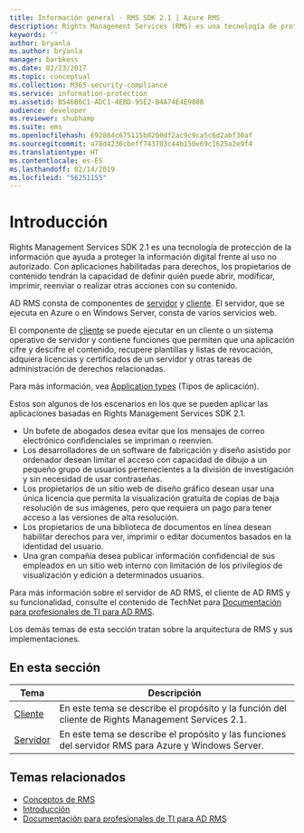 ```yaml
---
title: Información general - RMS SDK 2.1 | Azure RMS
description: Rights Management Services (RMS) es una tecnología de protección de la información que ayuda a proteger la información digital frente al uso no autorizado.
keywords: ''
author: bryanla
ms.author: bryanla
manager: barbkess
ms.date: 02/23/2017
ms.topic: conceptual
ms.collection: M365-security-compliance
ms.service: information-protection
ms.assetid: B546B6C1-ADC1-4EBD-95E2-B4A74E4E980B
audience: developer
ms.reviewer: shubhamp
ms.suite: ems
ms.openlocfilehash: 692884c675115b8200df2ac9c9ca5c6d2abf30af
ms.sourcegitcommit: a78d4236cbeff743703c44b150e69c1625a2e9f4
ms.translationtype: HT
ms.contentlocale: es-ES
ms.lasthandoff: 02/14/2019
ms.locfileid: "56251155"
---
```

# <a name="overview"></a>Introducción

Rights Management Services SDK 2.1 es una tecnología de protección de la información que ayuda a proteger la información digital frente al uso no autorizado. Con aplicaciones habilitadas para derechos, los propietarios de contenido tendrán la capacidad de definir quién puede abrir, modificar, imprimir, reenviar o realizar otras acciones con su contenido.

AD RMS consta de componentes de [servidor](ad-rms-server.md) y [cliente](ad-rms-client.md). El servidor, que se ejecuta en Azure o en Windows Server, consta de varios servicios web.

El componente de [cliente](ad-rms-client.md) se puede ejecutar en un cliente o un sistema operativo de servidor y contiene funciones que permiten que una aplicación cifre y descifre el contenido, recupere plantillas y listas de revocación, adquiera licencias y certificados de un servidor y otras tareas de administración de derechos relacionadas.

Para más información, vea [Application types](application-types.md) (Tipos de aplicación).

Estos son algunos de los escenarios en los que se pueden aplicar las aplicaciones basadas en Rights Management Services SDK 2.1.

-   Un bufete de abogados desea evitar que los mensajes de correo electrónico confidenciales se impriman o reenvíen.
-   Los desarrolladores de un software de fabricación y diseño asistido por ordenador desean limitar el acceso con capacidad de dibujo a un pequeño grupo de usuarios pertenecientes a la división de investigación y sin necesidad de usar contraseñas.
-   Los propietarios de un sitio web de diseño gráfico desean usar una única licencia que permita la visualización gratuita de copias de baja resolución de sus imágenes, pero que requiera un pago para tener acceso a las versiones de alta resolución.
-   Los propietarios de una biblioteca de documentos en línea desean habilitar derechos para ver, imprimir o editar documentos basados en la identidad del usuario.
-   Una gran compañía desea publicar información confidencial de sus empleados en un sitio web interno con limitación de los privilegios de visualización y edición a determinados usuarios.

Para más información sobre el servidor de AD RMS, el cliente de AD RMS y su funcionalidad, consulte el contenido de TechNet para [Documentación para profesionales de TI para AD RMS](https://TechNet.Microsoft.Com/library/cc771234.aspx).

Los demás temas de esta sección tratan sobre la arquitectura de RMS y sus implementaciones.

## <a name="in-this-section"></a>En esta sección

| Tema | Descripción |
|-------|-------------|
|[Cliente](ad-rms-client.md) |En este tema se describe el propósito y la función del cliente de Rights Management Services 2.1. |
|[Servidor](ad-rms-server.md) | En este tema se describe el propósito y las funciones del servidor RMS para Azure y Windows Server.|


## <a name="related-topics"></a>Temas relacionados

* [Conceptos de RMS](application-types.md)
* [Introducción](getting-started-with-ad-rms-2-0.md)
* [Documentación para profesionales de TI para AD RMS](https://technet.microsoft.com/library/cc771234.aspx)
